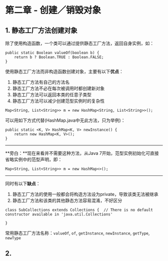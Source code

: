 # 第二章 - 创建／销毁对象

## 1. 静态工厂方法创建对象

除了使用构造函数，一个类可以通过提供静态工厂方法，返回自身实例，如：

```
public static Boolean valueOf(boolean b) {
	return b ? Boolean.TRUE : Boolean.FALSE;
}
```

使用静态工厂方法而非构造函数创建对象，主要有以下**优点**：

1. 静态工厂方法有自己的方法名
2. 静态工厂方法不必在每次被调用时都创建新对象
3. 静态工厂方法可以返回本类的任意子类型
4. 静态工厂方法可以减少创建范型实例时的复杂性


```
Map<String, List<String>> m = new HashMap<String, List<String>>();
```

可以用如下方式代替(HashMap.java中无此方法，只为举例)：

```
public static <K, V> HashMap<K, V> newInstance() {
	return new HashMap<K, V>();
}
```

---
**旁白：**现在来看并不需要这种方法，从Java 7开始，范型实例初始化可直接省略实例中的范型声明，即：

```
Map<String, List<String>> m = new HashMap<>();
```
---


同时有以下**缺点**：

1. 静态工厂方法的使用一般都会将构造方法设为private，导致该类无法被继承
2. 静态工厂方法和该类的其他静态方法容易混淆，不好区分


```
class SubCollections extends Collections {  // There is no default constructor available in 'java.util.Collections'

}
```

常用静态工厂方法名称：`valueOf`, `of`, `getInstance`, `newInstance`, `getType`, `newType`



## 2. 